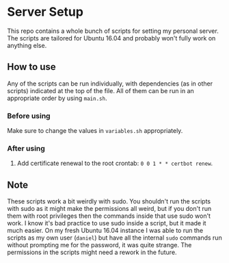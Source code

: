 # Server Setup
This repo contains a whole bunch of scripts for setting my personal server.
The scripts are tailored for Ubuntu 16.04 and probably won't fully work on
anything else.

## How to use
Any of the scripts can be run individually, with dependencies (as in other
scripts) indicated at the top of the file. All of them can be run in an
appropriate order by using `main.sh`.

### Before using
Make sure to change the values in `variables.sh` appropriately.

### After using
1. Add certificate renewal to the root crontab: `0 0 1 * * certbot renew`.

## Note
These scripts work a bit weirdly with sudo. You shouldn't run the
scripts with sudo as it might make the permissions all weird, but if you don't
run them with root privileges then the commands inside that use sudo won't work.
I know it's bad practice to use sudo inside a script, but it made it much
easier. On my fresh Ubuntu 16.04 instance I was able to run the scripts as my
own user (`daniel`) but have all the internal `sudo` commands run without
prompting me for the password, it was quite strange. The permissions in the
scripts might need a rework in the future.
